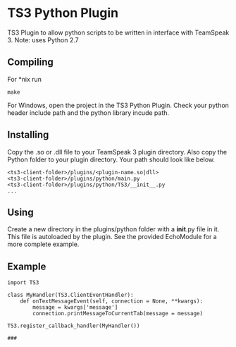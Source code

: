 # TS3 Python Plugin

TS3 Plugin to allow python scripts to be written in interface with TeamSpeak 3. Note: uses Python 2.7

## Compiling
For *nix run

```
make
```

For Windows, open the project in the TS3 Python Plugin. Check your python header include path and the python library incude path.

## Installing
Copy the .so or .dll file to your TeamSpeak 3 plugin directory. Also copy the Python folder to your plugin directory. Your path should look like below.

```
<ts3-client-folder>/plugins/<plugin-name.so|dll>
<ts3-client-folder>/plugins/python/main.py
<ts3-client-folder>/plugins/python/TS3/__init__.py
...
```

## Using
Create a new directory in the plugins/python folder with a __init__.py file in it. This file is autoloaded by the plugin. See the provided EchoModule for a more complete example.

## Example
```
import TS3

class MyHandler(TS3.ClientEventHandler):
	def onTextMessageEvent(self, connection = None, **kwargs):
		message = kwargs['message']
		connection.printMessageToCurrentTab(message = message)

TS3.register_callback_handler(MyHandler())

###